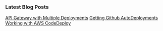 ### Latest Blog Posts

[API Gateway with Multiple Deployments](APIGatewayMultipleDeployments.md)
[Getting Github AutoDeployments Working with AWS CodeDeploy](GettingGithubAutoDeploymentsWorkingWithAWSCodeDeployAPIGatewayAndLambda.md)
